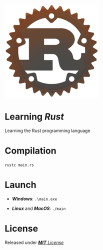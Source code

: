 
<img width="300" height="300" src="assets/rust.png"></a>
# Learning ***Rust***
Learning the Rust programming language

# Compilation
```rustc main.rs```
# Launch

- ***Windows***: ```.\main.exe```

- ***Linux*** and ***MacOS***: ```./main```

# License

Released under [***MIT*** *License*](LICENSE)
